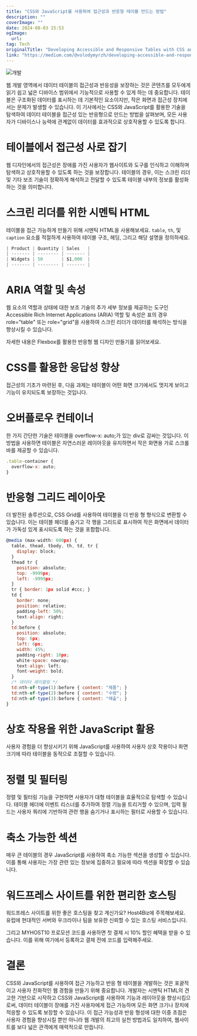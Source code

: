 ```yaml
---
title: "CSS와 JavaScript를 사용하여 접근성과 반응형 테이블 만드는 방법"
description: ""
coverImage: ""
date: 2024-08-03 15:53
ogImage: 
  url: 
tag: Tech
originalTitle: "Developing Accessible and Responsive Tables with CSS and JavaScript"
link: "https://medium.com/@volodymyrzh/developing-accessible-and-responsive-tables-with-css-and-javascript-7e1e420f13e4"
---
```




![개발](/assets/img/DevelopingAccessibleandResponsiveTableswithCSSandJavaScript_0.png)

웹 개발 영역에서 데이터 테이블의 접근성과 반응성을 보장하는 것은 콘텐츠를 모두에게 읽기 쉽고 넓은 디바이스 범위에서 기능적으로 사용할 수 있게 하는 데 중요합니다. 테이블은 구조화된 데이터를 표시하는 데 기본적인 요소이지만, 작은 화면과 접근성 장치에서는 문제가 발생할 수 있습니다. 이 기사에서는 CSS와 JavaScript를 활용한 기술을 탐색하여 데이터 테이블을 접근성 있는 반응형으로 만드는 방법을 살펴보며, 모든 사용자가 디바이스나 능력에 관계없이 데이터를 효과적으로 상호작용할 수 있도록 합니다.

# 테이블에서 접근성 사로 잡기

웹 디자인에서의 접근성은 장애를 가진 사용자가 웹사이트와 도구를 인식하고 이해하며 탐색하고 상호작용할 수 있도록 하는 것을 보장합니다. 테이블의 경우, 이는 스크린 리더 및 기타 보조 기술이 정확하게 해석하고 전달할 수 있도록 테이블 내부의 정보를 활성화하는 것을 의미합니다.

<div class="content-ad"></div>

# 스크린 리더를 위한 시멘틱 HTML

테이블을 접근 가능하게 만들기 위해 시멘틱 HTML을 사용해보세요. `table`, `th`, 및 `caption` 요소를 적절하게 사용하여 테이블 구조, 헤딩, 그리고 해당 설명을 정의하세요.

```js
| Product | Quantity | Sales   |
| ------- | -------- | ------- |
| Widgets | 50       | $1,000  |
| ------- | -------- | ------- |
```

# ARIA 역할 및 속성

<div class="content-ad"></div>

웹 요소의 역할과 상태에 대한 보조 기술의 추가 세부 정보를 제공하는 도구인 Accessible Rich Internet Applications (ARIA) 역할 및 속성은 표의 경우 role="table" 또는 role="grid"을 사용하여 스크린 리더가 데이터를 해석하는 방식을 향상시킬 수 있습니다.

자세한 내용은 Flexbox를 활용한 반응형 웹 디자인 만들기를 읽어보세요.

# CSS를 활용한 응답성 향상

접근성의 기초가 마련된 후, 다음 과제는 테이블이 어떤 화면 크기에서도 멋지게 보이고 기능이 유지되도록 보장하는 것입니다.

<div class="content-ad"></div>

# 오버플로우 컨테이너

한 가지 간단한 기술은 테이블을 overflow-x: auto;가 있는 div로 감싸는 것입니다. 이 방법을 사용하면 테이블은 자연스러운 레이아웃을 유지하면서 작은 화면용 가로 스크롤바를 제공할 수 있습니다.

```js
.table-container {
  overflow-x: auto;
}
```

# 반응형 그리드 레이아웃

<div class="content-ad"></div>

더 발전된 솔루션으로, CSS Grid를 사용하여 테이블을 더 반응 형 형식으로 변환할 수 있습니다. 이는 테이블 헤더를 숨기고 각 행을 그리드로 표시하여 작은 화면에서 데이터가 가독성 있게 표시되도록 하는 것을 포함합니다.

```js
@media (max-width: 600px) {
  table, thead, tbody, th, td, tr {
    display: block;
  }
  thead tr {
    position: absolute;
    top: -9999px;
    left: -9999px;
  }
  tr { border: 1px solid #ccc; }
  td {
    border: none;
    position: relative;
    padding-left: 50%;
    text-align: right;
  }
  td:before {
    position: absolute;
    top: 6px;
    left: 6px;
    width: 45%;
    padding-right: 10px;
    white-space: nowrap;
    text-align: left;
    font-weight: bold;
  }
  /* 데이터 레이블링 */
  td:nth-of-type(1):before { content: "제품"; }
  td:nth-of-type(2):before { content: "수량"; }
  td:nth-of-type(3):before { content: "매출"; }
}
```

# 상호 작용을 위한 JavaScript 활용

사용자 경험을 더 향상시키기 위해 JavaScript를 사용하여 사용자 상호 작용이나 화면 크기에 따라 테이블을 동적으로 조절할 수 있습니다.

<div class="content-ad"></div>

# 정렬 및 필터링

정렬 및 필터링 기능을 구현하면 사용자가 대형 테이블을 효율적으로 탐색할 수 있습니다. 테이블 헤더에 이벤트 리스너를 추가하여 정렬 기능을 트리거할 수 있으며, 입력 필드는 사용자 쿼리에 기반하여 관련 행을 숨기거나 표시하는 필터로 사용할 수 있습니다.

# 축소 가능한 섹션

매우 큰 테이블의 경우 JavaScript를 사용하여 축소 가능한 섹션을 생성할 수 있습니다. 이를 통해 사용자는 가장 관련 있는 정보에 집중하고 필요에 따라 섹션을 확장할 수 있습니다.

<div class="content-ad"></div>

# 워드프레스 사이트를 위한 편리한 호스팅

워드프레스 사이트를 위한 좋은 호스팅을 찾고 계신가요? Host4Biz에 주목해보세요. 유럽에 현대적인 서버와 우크라이나 팀을 보유한 신뢰할 수 있는 호스팅 서비스입니다.

그리고 MYHOST10 프로모션 코드를 사용하면 첫 결제 시 10% 할인 혜택을 받을 수 있습니다. 이를 위해 여기에서 등록하고 결제 전에 코드를 입력해주세요.

<div class="content-ad"></div>

# 결론

CSS와 JavaScript를 사용하여 접근 가능하고 반응 형 테이블을 개발하는 것은 포괄적이고 사용자 친화적인 웹 경험을 만들기 위해 중요합니다. 개발자는 시멘틱 HTML의 견고한 기반으로 시작하고 CSS와 JavaScript를 사용하여 기능과 레이아웃을 향상시킴으로써, 데이터 테이블이 장애를 가진 사용자에게 접근 가능하며 모든 화면 크기나 장치에 적응할 수 있도록 보장할 수 있습니다. 이 접근 가능성과 반응 형성에 대한 이중 초점은 사용자 경험을 향상시킬 뿐만 아니라 웹 개발의 최고의 실천 방법과도 일치하여, 웹사이트를 보다 넓은 관객에게 매력적으로 만듭니다.
